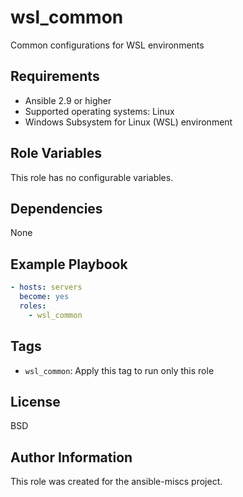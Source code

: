 wsl_common
=========

Common configurations for WSL environments

Requirements
------------

- Ansible 2.9 or higher
- Supported operating systems: Linux
- Windows Subsystem for Linux (WSL) environment

Role Variables
--------------

This role has no configurable variables.

Dependencies
------------

None

Example Playbook
----------------

```yaml
- hosts: servers
  become: yes
  roles:
    - wsl_common
```

Tags
----

- `wsl_common`: Apply this tag to run only this role

License
-------

BSD

Author Information
------------------

This role was created for the ansible-miscs project.
